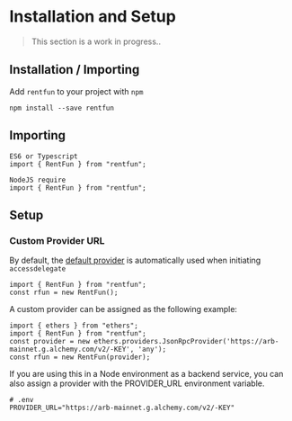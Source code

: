 # Installation and Setup

> This section is a work in progress..

## Installation / Importing

Add `rentfun` to your project with `npm`
```
npm install --save rentfun
```

## Importing

```
ES6 or Typescript
import { RentFun } from "rentfun";
```

```
NodeJS require
import { RentFun } from "rentfun";
```

## Setup

### Custom Provider URL

By default, the [default provider](https://docs.ethers.org/v5/api/providers/#providers-getDefaultProvider) is automatically used when initiating `accessdelegate`
```
import { RentFun } from "rentfun";
const rfun = new RentFun();
```

A custom provider can be assigned as the following example:
```
import { ethers } from "ethers";
import { RentFun } from "rentfun";
const provider = new ethers.providers.JsonRpcProvider('https://arb-mainnet.g.alchemy.com/v2/-KEY', 'any');
const rfun = new RentFun(provider);
```

If you are using this in a Node environment as a backend service, you can also assign a provider with the PROVIDER_URL environment variable.
```
# .env
PROVIDER_URL="https://arb-mainnet.g.alchemy.com/v2/-KEY"
```